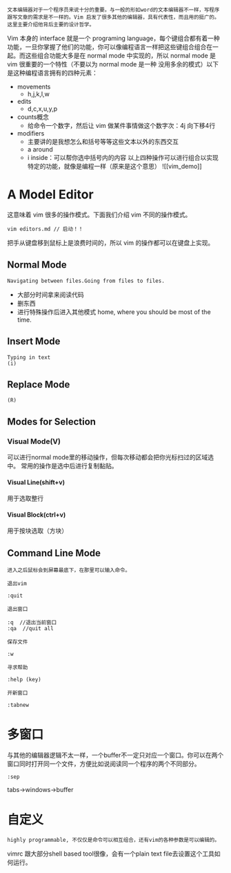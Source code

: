 	文本编辑器对于一个程序员来说十分的重要。与一般的形如word的文本编辑器不一样，写程序跟写文章的需求是不一样的。Vim 启发了很多其他的编辑器，具有代表性，而且用的挺广的。这里主要介绍他背后主要的设计哲学。
Vim 本身的 interface 就是一个 programing language，每个键组合都有着一种功能，一旦你掌握了他们的功能，你可以像编程语言一样把这些键组合组合在一起。而这些组合功能大多是在 normal mode 中实现的，所以 normal mode 是 vim 很重要的一个特性（不要以为 normal mode 是一种 没用多余的模式）以下是这种编程语言拥有的四种元素：
- movements
	- h,j,k,l,w
- edits
	- d,c,x,u,y,p
- counts概念
	- 给命令一个数字，然后让 vim 做某件事情做这个数字次：4j 向下移4行
- modifiers
	- 主要讲的是我想怎么和括号等等这些文本以外的东西交互
	- a  around
	- i   inside：可以帮你选中括号内的内容
以上四种操作可以进行组合以实现特定的功能，就像是编程一样（原来是这个意思）
![[vim_demo]]
# A Model Editor
这意味着 vim 很多的操作模式。下面我们介绍 vim 不同的操作模式。
```shell
vim editors.md // 启动！！
```
把手从键盘移到鼠标上是浪费时间的，所以 vim 的操作都可以在键盘上实现。
## Normal Mode
	Navigating between files.Going from files to files.
- 大部分时间拿来阅读代码
- 删东西
- 进行特殊操作后进入其他模式
	home, where you should be most of the time.
## Insert Mode
	Typing in text
	(i)

## Replace Mode
	(R)

## Modes for Selection
### Visual Mode(V)
可以进行normal mode里的移动操作，但每次移动都会把你光标扫过的区域选中。
常用的操作是选中后进行复制黏贴。
#### Visual Line(shift+v)
用于选取整行
#### Visual Block(ctrl+v)
用于按块选取（方块）

## Command Line Mode
	进入之后鼠标会到屏幕最底下，在那里可以输入命令。

	退出vim
```shell
:quit
```
	退出窗口
```shell
:q  //退出当前窗口
:qa  //quit all
```
	保存文件
```shell
:w
```
	寻求帮助
```shell
:help (key)
```
	开新窗口
```shell
:tabnew
```
# 多窗口
与其他的编辑器逻辑不太一样，一个buffer不一定只对应一个窗口。你可以在两个窗口同时打开同一个文件，方便比如说阅读同一个程序的两个不同部分。
```shell
:sep
```

tabs->windows->buffer

# 自定义
	highly programmable, 不仅仅是命令可以相互组合，还有vim的各种参数是可以编辑的。 
vimrc
	跟大部分shell based tool很像，会有一个plain text file去设置这个工具如何运行。